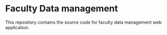 # Faculty Data management
 This repository contains the source code for faculty data management web application.
